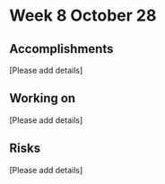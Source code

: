 # Week 8 October 28

## Accomplishments
[Please add details]

## Working on
[Please add details]

## Risks
[Please add details]
